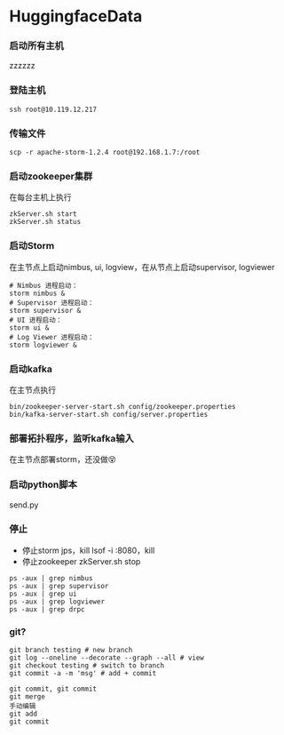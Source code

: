 # HuggingfaceData

### 启动所有主机
zzzzzz

### 登陆主机
```
ssh root@10.119.12.217
```

### 传输文件
```
scp -r apache-storm-1.2.4 root@192.168.1.7:/root
```

### 启动zookeeper集群
在每台主机上执行
```
zkServer.sh start
zkServer.sh status
```
### 启动Storm
在主节点上启动nimbus, ui, logview，在从节点上启动supervisor, logviewer
```
# Nimbus 进程启动：
storm nimbus &
# Supervisor 进程启动：
storm supervisor &
# UI 进程启动：
storm ui &
# Log Viewer 进程启动：
storm logviewer &
```

### 启动kafka
在主节点执行
```
bin/zookeeper-server-start.sh config/zookeeper.properties
bin/kafka-server-start.sh config/server.properties
```

### 部署拓扑程序，监听kafka输入
在主节点部署storm，还没做😵

### 启动python脚本
send.py

### 停止
- 停止storm
jps，kill
lsof -i :8080，kill
- 停止zookeeper zkServer.sh stop
```
ps -aux | grep nimbus
ps -aux | grep supervisor
ps -aux | grep ui
ps -aux | grep logviewer
ps -aux | grep drpc
```

### git?

```
git branch testing # new branch
git log --oneline --decorate --graph --all # view
git checkout testing # switch to branch
git commit -a -m 'msg' # add + commit

git commit, git commit
git merge
手动编辑
git add
git commit
```